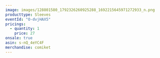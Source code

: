 ```yaml
---
image: images/128801580_1792326260925288_1692215645971272933_n.png
producttype: Sleeves
eventId: "O-dvjHAX5"
pricings:
  - quantity: 1
    price: 27
onsale: true
asin: s-nQ_4eYC4F
merchandise: comiket
---
```

